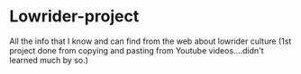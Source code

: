 # Lowrider-project
All the info that I know and can find from the web about lowrider culture
(1st project done from copying and pasting from Youtube videos....didn't learned much by so.)
